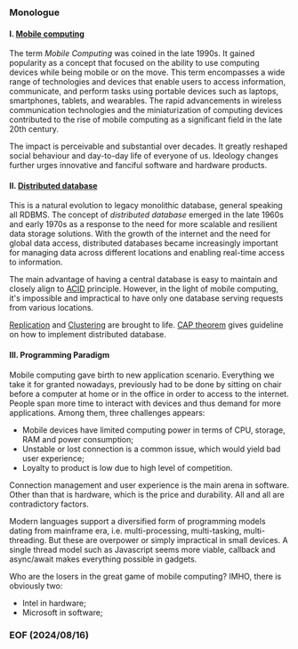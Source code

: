 ### Monologue


#### I. [Mobile computing](https://en.wikipedia.org/wiki/Mobile_computing)
The term *Mobile Computing* was coined in the late 1990s. It gained popularity as a concept that focused on the ability to use computing devices while being mobile or on the move. This term encompasses a wide range of technologies and devices that enable users to access information, communicate, and perform tasks using portable devices such as laptops, smartphones, tablets, and wearables. The rapid advancements in wireless communication technologies and the miniaturization of computing devices contributed to the rise of mobile computing as a significant field in the late 20th century. 

The impact is perceivable and substantial over decades. It greatly reshaped social behaviour and day-to-day life of everyone of us. Ideology changes further urges innovative and fanciful software and hardware products. 


#### II. [Distributed database](https://en.wikipedia.org/wiki/Distributed_database)
This is a natural evolution to legacy monolithic database, general speaking all RDBMS. The concept of *distributed database* emerged in the late 1960s and early 1970s as a response to the need for more scalable and resilient data storage solutions. With the growth of the internet and the need for global data access, distributed databases became increasingly important for managing data across different locations and enabling real-time access to information. 

The main advantage of having a central database is easy to maintain and closely align to [ACID](https://en.wikipedia.org/wiki/ACID) principle. However, in the light of mobile computing, it's impossible and impractical to have only one database serving requests from various locations. 

[Replication](https://en.wikipedia.org/wiki/Replication_(computing)) and [Clustering](https://en.wikipedia.org/wiki/Clustering) are brought to life. [CAP theorem](https://en.wikipedia.org/wiki/CAP_theorem) gives guideline on how to implement distributed database. 


#### III. Programming Paradigm 
Mobile computing gave birth to new application scenario. Everything we take it for granted nowadays, previously had to be done by sitting on chair before a computer at home or in the office in order to access to the internet. People span more time to interact with devices and thus demand for more applications. Among them, three challenges appears: 
- Mobile devices have limited computing power in terms of CPU, storage, RAM and power consumption; 
- Unstable or lost connection is a common issue, which would yield bad user experience; 
- Loyalty to product is low due to high level of competition. 
 
Connection management and user experience is the main arena in software. Other than that is hardware, which is the price and durability. All and all are contradictory factors. 

Modern languages support a diversified form of programming models dating from mainframe era, i.e. multi-processing, multi-tasking, multi-threading. But these are overpower or simply impractical in small devices. A single thread model such as Javascript seems more viable, callback and async/await makes everything possible in gadgets.

Who are the losers in the great game of mobile computing? IMHO, there is obviously two: 
- Intel in hardware;
- Microsoft in software; 


### EOF (2024/08/16)

